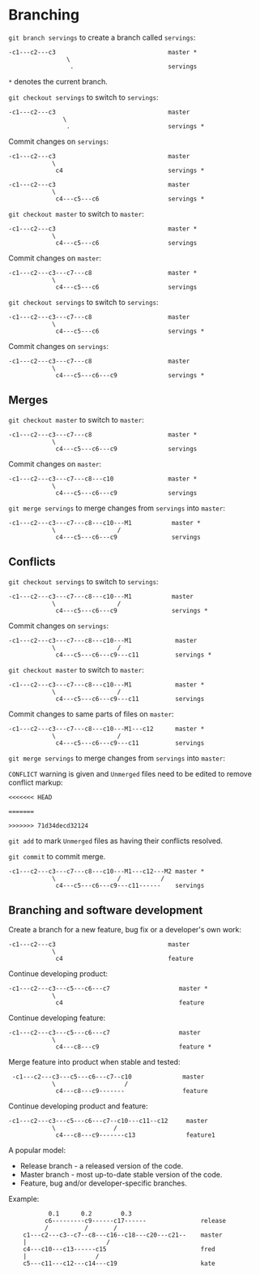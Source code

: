 Branching
=========

`git branch servings` to create a branch called `servings`:

    -c1---c2---c3                               master *
                    \
                     .                          servings

`*` denotes the current branch.

`git checkout servings` to switch to `servings`:

    -c1---c2---c3                               master
                   \
                    .                           servings *

Commit changes on `servings`:

    -c1---c2---c3                               master
                \
                 c4                             servings *

    -c1---c2---c3                               master
                \
                 c4---c5---c6                   servings *

`git checkout master` to switch to `master`:

    -c1---c2---c3                               master *
                \
                 c4---c5---c6                   servings

Commit changes on `master`:

    -c1---c2---c3---c7---c8                     master *
                \
                 c4---c5---c6                   servings

`git checkout servings` to switch to `servings`:

    -c1---c2---c3---c7---c8                     master
                \
                 c4---c5---c6                   servings *

Commit changes on `servings`:

    -c1---c2---c3---c7---c8                     master
                \
                 c4---c5---c6---c9              servings *

Merges
------

`git checkout master` to switch to `master`:

    -c1---c2---c3---c7---c8                     master *
                \
                 c4---c5---c6---c9              servings

Commit changes on `master`:

    -c1---c2---c3---c7---c8---c10               master *
                \
                 c4---c5---c6---c9              servings

 `git merge servings` to merge changes from `servings` into `master`:

    -c1---c2---c3---c7---c8---c10---M1           master *
                \                 /
                 c4---c5---c6---c9               servings

Conflicts
---------

`git checkout servings` to switch to `servings`:

    -c1---c2---c3---c7---c8---c10---M1           master
                \                 /
                 c4---c5---c6---c9               servings *

Commit changes on `servings`:

    -c1---c2---c3---c7---c8---c10---M1            master
                \                 /
                 c4---c5---c6---c9---c11          servings *

`git checkout master` to switch to `master`:

    -c1---c2---c3---c7---c8---c10---M1            master *
                \                 /
                 c4---c5---c6---c9---c11          servings

Commit changes to same parts of files on `master`:

    -c1---c2---c3---c7---c8---c10---M1---c12      master *
                \                 /
                 c4---c5---c6---c9---c11          servings

 `git merge servings` to merge changes from `servings` into `master`:

`CONFLICT` warning is given and `Unmerged` files need to be edited to remove conflict markup:

    <<<<<<< HEAD

    =======

    >>>>>>> 71d34decd32124

`git add` to mark `Unmerged` files as having their conflicts resolved.

`git commit` to commit merge.

    -c1---c2---c3---c7---c8---c10---M1---c12---M2 master *
                \                 /           /
                 c4---c5---c6---c9---c11------    servings

Branching and software development
----------------------------------

Create a branch for a new feature, bug fix or a developer's own work:

    -c1---c2---c3                               master
                \
                 c4                             feature

Continue developing product:

    -c1---c2---c3---c5---c6---c7                   master *
                \
                 c4                                feature

Continue developing feature:

    -c1---c2---c3---c5---c6---c7                   master
                \
                 c4---c8---c9                      feature *

Merge feature into product when stable and tested:

     -c1---c2---c3---c5---c6---c7--c10              master
                \                   /
                 c4---c8---c9-------                feature

Continue developing product and feature:

    -c1---c2---c3---c5---c6---c7--c10---c11--c12     master
                \                /
                 c4---c8---c9-------c13              feature1

A popular model:

* Release branch - a released version of the code.
* Master branch - most up-to-date stable version of the code.
* Feature, bug and/or developer-specific branches.

Example:

               0.1      0.2        0.3
              c6---------c9------c17------               release
              /          /       /
        c1---c2---c3--c7--c8---c16--c18---c20---c21--    master
        |                      /
        c4---c10---c13------c15                          fred
        |                   /
        c5---c11---c12---c14---c19                       kate
